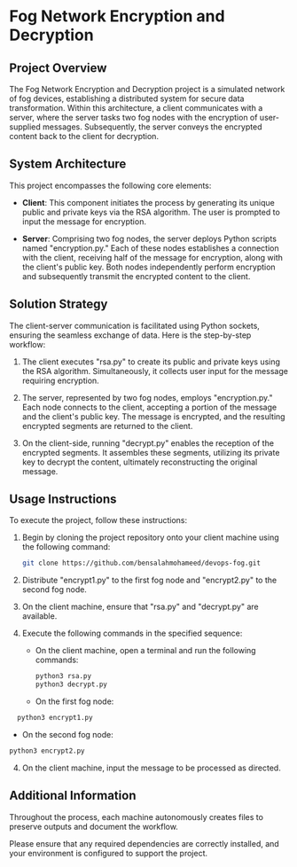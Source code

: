 # Fog Network Encryption and Decryption

## Project Overview

The Fog Network Encryption and Decryption project is a simulated network of fog devices, establishing a distributed system for secure data transformation. Within this architecture, a client communicates with a server, where the server tasks two fog nodes with the encryption of user-supplied messages. Subsequently, the server conveys the encrypted content back to the client for decryption.

## System Architecture

This project encompasses the following core elements:

- **Client**: This component initiates the process by generating its unique public and private keys via the RSA algorithm. The user is prompted to input the message for encryption.

- **Server**: Comprising two fog nodes, the server deploys Python scripts named "encryption.py." Each of these nodes establishes a connection with the client, receiving half of the message for encryption, along with the client's public key. Both nodes independently perform encryption and subsequently transmit the encrypted content to the client.

## Solution Strategy

The client-server communication is facilitated using Python sockets, ensuring the seamless exchange of data. Here is the step-by-step workflow:

1. The client executes "rsa.py" to create its public and private keys using the RSA algorithm. Simultaneously, it collects user input for the message requiring encryption.

2. The server, represented by two fog nodes, employs "encryption.py." Each node connects to the client, accepting a portion of the message and the client's public key. The message is encrypted, and the resulting encrypted segments are returned to the client.

3. On the client-side, running "decrypt.py" enables the reception of the encrypted segments. It assembles these segments, utilizing its private key to decrypt the content, ultimately reconstructing the original message.

## Usage Instructions

To execute the project, follow these instructions:

1. Begin by cloning the project repository onto your client machine using the following command:

   ```bash
   git clone https://github.com/bensalahmohameed/devops-fog.git
2. Distribute "encrypt1.py" to the first fog node and "encrypt2.py" to the second fog node.
3. On the client machine, ensure that "rsa.py" and "decrypt.py" are available.
4. Execute the following commands in the specified sequence:

   - On the client machine, open a terminal and run the following commands:

     ```bash
     python3 rsa.py
     python3 decrypt.py
     ```

   - On the first fog node:
```bash
  python3 encrypt1.py
```

   - On the second fog node:

```bash
python3 encrypt2.py
```

4. On the client machine, input the message to be processed as directed.

## Additional Information

Throughout the process, each machine autonomously creates files to preserve outputs and document the workflow.

Please ensure that any required dependencies are correctly installed, and your environment is configured to support the project.












